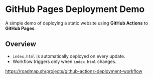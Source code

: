 # GitHub Pages Deployment Demo

A simple demo of deploying a static website using **GitHub Actions** to **GitHub Pages**.

## Overview

- `index.html` is automatically deployed on every update.
- Workflow triggers only when `index.html` changes.

https://roadmap.sh/projects/github-actions-deployment-workflow
